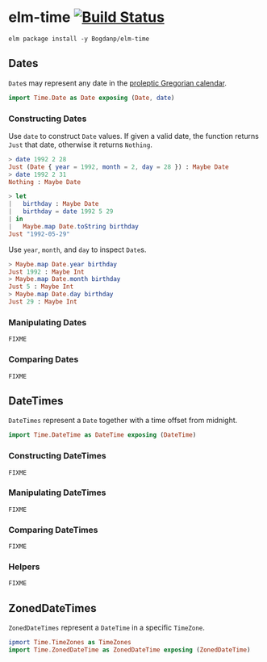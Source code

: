 # elm-time [![Build Status](https://travis-ci.org/Bogdanp/elm-time.svg)](https://travis-ci.org/Bogdanp/elm-time)

``` shell
elm package install -y Bogdanp/elm-time
```

## Dates

`Date`s may represent any date in the [proleptic Gregorian calendar][cal].

``` elm
import Time.Date as Date exposing (Date, date)
```

### Constructing Dates

Use `date` to construct `Date` values.  If given a valid date, the
function returns `Just` that date, otherwise it returns `Nothing`.

``` elm
> date 1992 2 28
Just (Date { year = 1992, month = 2, day = 28 }) : Maybe Date
> date 1992 2 31
Nothing : Maybe Date
```

``` elm
> let
|   birthday : Maybe Date
|   birthday = date 1992 5 29
| in
|   Maybe.map Date.toString birthday
Just "1992-05-29"
```

Use `year`, `month`, and `day` to inspect `Date`s.

``` elm
> Maybe.map Date.year birthday
Just 1992 : Maybe Int
> Maybe.map Date.month birthday
Just 5 : Maybe Int
> Maybe.map Date.day birthday
Just 29 : Maybe Int
```

### Manipulating Dates

`FIXME`

### Comparing Dates

`FIXME`

## DateTimes

`DateTimes` represent a `Date` together with a time offset from midnight.

``` elm
import Time.DateTime as DateTime exposing (DateTime)
```

### Constructing DateTimes

`FIXME`

### Manipulating DateTimes

`FIXME`

### Comparing DateTimes

`FIXME`

### Helpers

`FIXME`

## ZonedDateTimes

`ZonedDateTimes` represent a `DateTime` in a specific `TimeZone`.

``` elm
ipmort Time.TimeZones as TimeZones
import Time.ZonedDateTime as ZonedDateTime exposing (ZonedDateTime)
```


[cal]: https://en.wikipedia.org/wiki/Proleptic_Gregorian_calendar

